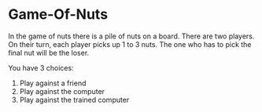 # Game-Of-Nuts
In the game of nuts there is a pile of nuts on a board. There are two players. On their turn, each player picks up 1
to 3 nuts. The one who has to pick the final nut will be the loser. 

You have 3 choices:
  1. Play against a friend 
  2. Play against the computer 
  3. Play against the trained computer
